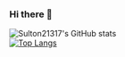 ### Hi there 👋

<!--
**Sulton21317/Sulton21317** is a ✨ _special_ ✨ repository because its `README.md` (this file) appears on your GitHub profile.

Here are some ideas to get you started:

- 🔭 I’m currently working on ...
- 🌱 I’m currently learning ...
- 👯 I’m looking to collaborate on ...
- 🤔 I’m looking for help with ...
- 💬 Ask me about ...
- 📫 How to reach me: ...
- 😄 Pronouns: ...
- ⚡ Fun fact: ...
-->

![Sulton21317's GitHub stats](https://github-readme-stats.vercel.app/api?username=Sulton21317&show_icons=true&theme=transparent)
<br/>
[![Top Langs](https://github-readme-stats.vercel.app/api/top-langs/?username=Sulton21317)](https://github.com/anuraghazra/github-readme-stats)
